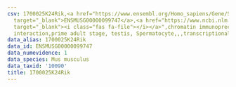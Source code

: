 ```yaml
---
csv: 1700025K24Rik,<a href="https://www.ensembl.org/Homo_sapiens/Gene/Summary?db=core;g=ENSMUSG00000099747"
  target="_blank">ENSMUSG00000099747</a>,<a href="https://www.ncbi.nlm.nih.gov/pubmed/25450459"
  target="_blank"><i class="fas fa-file"></i></a>",chromatin immunoprecipitation assay,direct
  interaction,prime adult stage, testis, Spermatocyte,,,transcriptional regulation,
data_alias: 1700025K24Rik
data_id: ENSMUSG00000099747
data_numevidence: 1
data_species: Mus musculus
data_taxid: '10090'
title: 1700025K24Rik
---
```

